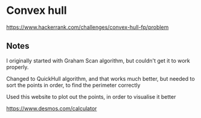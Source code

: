 # Convex hull
https://www.hackerrank.com/challenges/convex-hull-fp/problem

## Notes

I originally started with Graham Scan algorithm, but couldn't get it to work properly.

Changed to QuickHull algorithm, and that works much better, but needed to sort the points in order, to find the perimeter correctly

Used this website to plot out the points, in order to visualise it better

https://www.desmos.com/calculator
